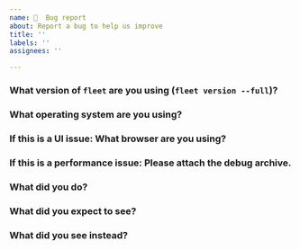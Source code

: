 ```yaml
---
name: 🦟  Bug report
about: Report a bug to help us improve
title: ''
labels: ''
assignees: ''

---
```


<!--
Thanks for filing an issue!

Please provide as much context as you can about your use case.
-->

### What version of `fleet` are you using (`fleet version --full`)?

### What operating system are you using?

### If this is a UI issue: What browser are you using?

### If this is a performance issue: Please attach the debug archive.
<!--
Follow the steps documented in https://github.com/fleetdm/fleet/blob/master/docs/infrastructure/performance.md#debugging-performance-issues to generate a debug archive
-->

### What did you do?

### What did you expect to see?

### What did you see instead?
